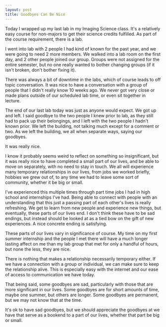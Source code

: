 ```yaml
---
layout: post
title: Goodbyes Can Be Nice
---
```


Today I wrapped up my last lab in my Imaging Science class. It's a relatively
easy course for non-majors to get their science credits fulfilled. As part of the
course requirement, there is a lab.

I went into lab with 2 people I had kind of known for the past year, and we were
going to need 2 more members. We walked into a lab room on the first day, and 2
other people joined our group. Groups were not assigned for the entire semester,
but no one really wanted to bother changing groups (if it isn't broken, don't bother
fixing it).

There was always a bit of downtime in the labs, which of course leads to off
topic conversation. It was nice to have a conversation with a group of people that
I didn't really know 10 weeks ago. We never got very close or made plans outside
of our scheduled lab time, or even sit together in lecture.

The end of our last lab today was just as anyone would expect. We got up and left.
I said goodbye to the two people I knew prior to lab, as they still had to pack
up their belongings, and I left with the two people I hadn't known prior. We left
the building, not talking much except for a comment or two. As we left the building,
we all when separate ways, saying our goodbyes.

It was really nice.

I know it probably seems weird to reflect on something so insignificant, but it
was really nice to have completed a small part of our lives, and be able to move
on separately, with no need to stay in touch. We all will experience many temporary
relationships in our lives, from jobs we worked briefly, hobbies we grew out of,
to any time we had to leave some sort of community, whether it be big or small.

I've experienced this multiple times through part time jobs I had in high school
and internships I've had. Being able to connect with people with an understanding
that this just a passing part of each other's lives is really refreshing. We get
to learn from new people and experience new things, but eventually, these parts
of our lives end. I don't think these have to be sad endings, but instead should
be looked at as a tied bow on the gift of new experiences. A nice concrete ending
is satisfying.

These parts of our lives vary in significance of course. My time on my first
summer internship and the people I met there will have a much longer lasting
affect on me than my lab group that met for only a handful of hours, but none the
less, they are nice.

There is nothing that makes a relationship necessarily temporary either. If we
have a connection with a group or individual, we can make sure to keep the
relationship alive. This is especially easy with the internet and our ease of
access to communication we have today.

That being said, some goodbyes are sad, particularly with those that are more
significant in our lives. Some goodbyes are for short amounts of time, maybe one
summer, but others are longer. Some goodbyes are permanent, but we may not know
that at the time.

It's ok to have sad goodbyes, but we should appreciate the goodbyes at we have
that serve as a bookend to a part of our lives, whether that part be big or small.